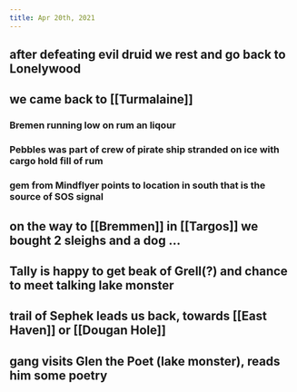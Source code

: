 ```yaml
---
title: Apr 20th, 2021
---
```


## after defeating evil druid we rest and go back to Lonelywood
## we came back to [[Turmalaine]]
### Bremen running low on rum an liqour
### Pebbles was part of crew of pirate ship stranded on ice with cargo hold fill of rum
### gem from Mindflyer points to location in south that is the source of SOS signal
## on the way to [[Bremmen]] in [[Targos]] we bought 2 sleighs and a dog ...
## Tally is happy to get beak of Grell(?) and chance to meet talking lake monster
## trail of Sephek leads us back, towards [[East Haven]] or [[Dougan Hole]]
## gang visits Glen the Poet (lake monster), reads him some poetry
